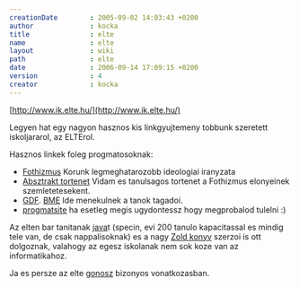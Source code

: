 ```yaml
---
creationDate        : 2005-09-02 14:03:43 +0200 
author              : kocka 
title               : elte 
name                : elte 
layout              : wiki 
path                : elte 
date                : 2006-09-14 17:09:15 +0200 
version             : 4 
creator             : kocka 
---
```

[http://www.ik.elte.hu/](http://www.ik.elte.hu/)

Legyen hat egy nagyon hasznos kis linkgyujtemeny tobbunk szeretett iskoljararol, az ELTErol.

Hasznos linkek foleg progmatosoknak:

*   [Fothizmus](http://ikhok.elte.hu/~ikhokszb/pgt05/zen.htm) Korunk legmeghatarozobb ideologiai iranyzata
*   [Absztrakt tortenet](http://www.caesar.elte.hu/progmat/kultura/humor/absztrakt.html) Vidam es tanulsagos tortenet a Fothizmus elonyeinek szemletetesekent.
*   [GDF](http://www.gdf.hu/). [BME](http://www.BME.hu/) Ide menekulnek a tanok tagadoi.
*   [progmatsite](http://progmatsite.syrius-software.hu/) ha esetleg megis ugydontessz hogy megprobalod tulelni :)

Az elten bar tanitanak [java](java.html)t (specin, evi 200 tanulo kapacitassal es mindig tele van, de csak nappalisoknak) es a nagy [Zold konyv](http://java.inf.elte.hu/) szerzoi is ott dolgoznak, valahogy az egesz iskolanak nem sok koze van az informatikahoz.

Ja es persze az elte [gonosz](gonosz.html) bizonyos vonatkozasban.
